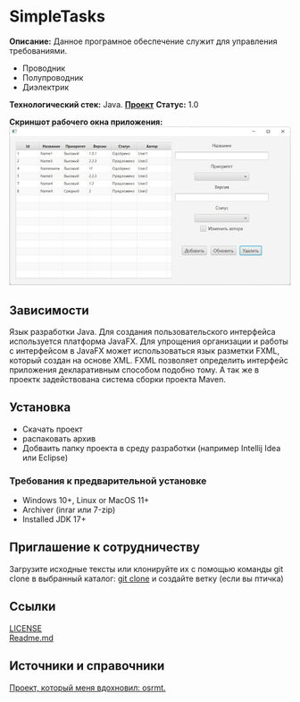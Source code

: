 # SimpleTasks
**Описание:** Данное програмное обеспечение служит для управления требованиями.

* Проводник
* Полупроводник
* Диэлектрик

**Технологический стек:** Java.
[**Проект**](https://github.com/TohaProger/SimpleTasks/releases/download/v1.0/default.rar)
**Статус:** 1.0

**Скриншот рабочего окна приложения:**
![Image alt](https://github.com/TohaProger/SimpleTasks/blob/main/img/main.jpg)

## Зависимости
Язык разработки Java. 
Для создания пользовательского интерфейса используется платформа JavaFX.
Для упрощения организации и работы с интерфейсом в JavaFX может использоваться язык разметки FXML, который создан на основе XML. FXML позволяет определить интерфейс приложения декларативным способом подобно тому. А так же в проектк задействована система сборки проекта Maven.

## Установка
- Скачать проект
- распаковать архив
- Добваить папку проекта в среду разработки (например Intellij Idea или Eclipse)

### Требования к предварительной установке
- Windows 10+, Linux or MacOS 11+
- Archiver (inrar или 7-zip)
- Installed JDK 17+

## Приглашение к сотрудничеству
Загрузите исходные тексты или клонируйте их с помощью команды git clone в выбранный каталог: [git clone](https://github.com/TohaProger/SimpleTasks.git) и создайте ветку (если вы птичка)

## Ссылки
[LICENSE](LICENSE)  
[Readme.md](https://github.com/TohaProger/SimpleTasks/blob/main/README.md)

## Источники и справочники
[Проект, который меня вдохновил: osrmt.](https://github.com/osrmt/osrmt)
